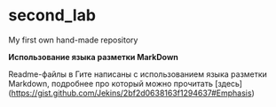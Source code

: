 # second_lab
My first own hand-made repository

**Использование языка разметки MarkDown**

Readme-файлы в Гите написаны с использованием языка разметки Markdown, подробнее про который можно прочитать [здесь] (https://gist.github.com/Jekins/2bf2d0638163f1294637#Emphasis)
